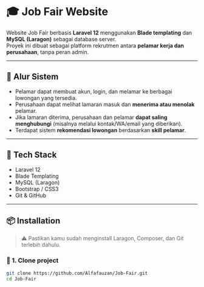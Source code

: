 # 🎓 Job Fair Website

Website Job Fair berbasis **Laravel 12** menggunakan **Blade templating** dan **MySQL (Laragon)** sebagai database server.  
Proyek ini dibuat sebagai platform rekrutmen antara **pelamar kerja dan perusahaan**, tanpa peran admin.

---

## 🧩 Alur Sistem

- Pelamar dapat membuat akun, login, dan melamar ke berbagai lowongan yang tersedia.
- Perusahaan dapat melihat lamaran masuk dan **menerima atau menolak** pelamar.
- Jika lamaran diterima, perusahaan dan pelamar **dapat saling menghubungi** (misalnya melalui kontak/WA/email yang diberikan).
- Terdapat sistem **rekomendasi lowongan** berdasarkan **skill pelamar**.

---

## 🚀 Tech Stack

- Laravel 12  
- Blade Templating  
- MySQL (Laragon)  
- Bootstrap / CSS3  
- Git & GitHub  

---

## 📦 Installation

> ⚠️ Pastikan kamu sudah menginstall Laragon, Composer, dan Git terlebih dahulu.

### 🔁 1. Clone project

```bash
git clone https://github.com/Alfafauzan/Job-Fair.git
cd Job-Fair
